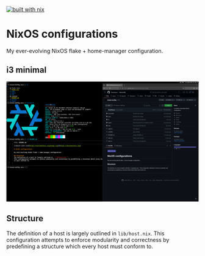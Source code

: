 [![built with nix](https://builtwithnix.org/badge.svg)](https://builtwithnix.org)

# NixOS configurations

My ever-evolving NixOS flake + home-manager configuration.

## i3 minimal
![i3-minimal](img/i3-minimal.png)

## Structure
The definition of a host is largely outlined in ```lib/host.nix```. 
This configuration attempts to enforce modularity and correctness by predefining a structure which every host must conform to.


